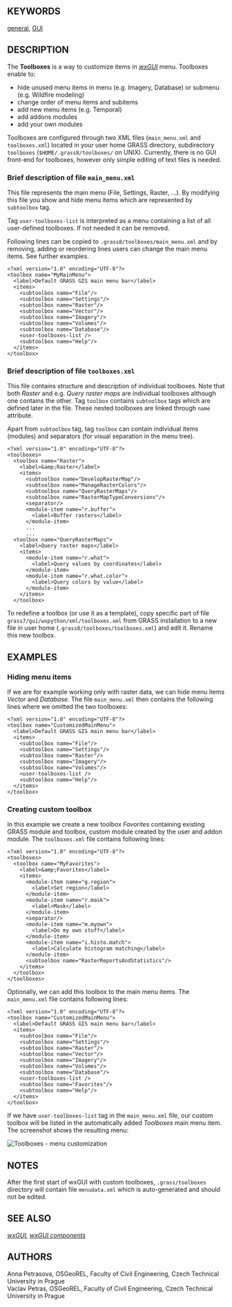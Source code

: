 ## KEYWORDS

[general](general.md), [GUI](topic_GUI.md)

## DESCRIPTION

The **Toolboxes** is a way to customize items in *[wxGUI](wxGUI.md)*
menu. Toolboxes enable to:

- hide unused menu items in menu (e.g. Imagery, Database) or submenu
  (e.g. Wildfire modeling)
- change order of menu items and subitems
- add new menu items (e.g. Temporal)
- add addons modules
- add your own modules

Toolboxes are configured through two XML files (`main_menu.xml` and
`toolboxes.xml`) located in your user home GRASS directory, subdirectory
`toolboxes` (`$HOME/.grass8/toolboxes/` on UNIX). Currently, there is no
GUI front-end for toolboxes, however only simple editing of text files
is needed.

### Brief description of file `main_menu.xml`

This file represents the main menu (File, Settings, Raster, ...). By
modifying this file you show and hide menu items which are represented
by `subtoolbox` tag.

Tag `user-toolboxes-list` is interpreted as a menu containing a list of
all user-defined toolboxes. If not needed it can be removed.

Following lines can be copied to `.grass8/toolboxes/main_menu.xml` and
by removing, adding or reordering lines users can change the main menu
items. See further examples.

```shell
<?xml version="1.0" encoding="UTF-8"?>
<toolbox name="MyMainMenu">
  <label>Default GRASS GIS main menu bar</label>
  <items>
    <subtoolbox name="File"/>
    <subtoolbox name="Settings"/>
    <subtoolbox name="Raster"/>
    <subtoolbox name="Vector"/>
    <subtoolbox name="Imagery"/>
    <subtoolbox name="Volumes"/>
    <subtoolbox name="Database"/>
    <user-toolboxes-list />
    <subtoolbox name="Help"/>
  </items>
</toolbox>
```

### Brief description of file `toolboxes.xml`

This file contains structure and description of individual toolboxes.
Note that both *Raster* and e.g. *Query raster maps* are individual
toolboxes although one contains the other. Tag `toolbox` contains
`subtoolbox` tags which are defined later in the file. These nested
toolboxes are linked through `name` attribute.

Apart from `subtoolbox` tag, tag `toolbox` can contain individual items
(modules) and separators (for visual separation in the menu tree).

```shell
<?xml version="1.0" encoding="UTF-8"?>
<toolboxes>
  <toolbox name="Raster">
    <label>&amp;Raster</label>
    <items>
      <subtoolbox name="DevelopRasterMap"/>
      <subtoolbox name="ManageRasterColors"/>
      <subtoolbox name="QueryRasterMaps"/>
      <subtoolbox name="RasterMapTypeConversions"/>
      <separator/>
      <module-item name="r.buffer">
        <label>Buffer rasters</label>
      </module-item>
      ...
      ...
  <toolbox name="QueryRasterMaps">
    <label>Query raster maps</label>
    <items>
      <module-item name="r.what">
        <label>Query values by coordinates</label>
      </module-item>
      <module-item name="r.what.color">
        <label>Query colors by value</label>
      </module-item>
    </items>
  </toolbox>
```

To redefine a toolbox (or use it as a template), copy specific part of
file `grass7/gui/wxpython/xml/toolboxes.xml` from GRASS installation to
a new file in user home (`.grass8/toolboxes/toolboxes.xml`) and edit it.
Rename this new toolbox.

## EXAMPLES

### Hiding menu items

If we are for example working only with raster data, we can hide menu
items *Vector* and *Database*. The file `main_menu.xml` then contains
the following lines where we omitted the two toolboxes:

```shell
<?xml version="1.0" encoding="UTF-8"?>
<toolbox name="CustomizedMainMenu">
  <label>Default GRASS GIS main menu bar</label>
  <items>
    <subtoolbox name="File"/>
    <subtoolbox name="Settings"/>
    <subtoolbox name="Raster"/>
    <subtoolbox name="Imagery"/>
    <subtoolbox name="Volumes"/>
    <user-toolboxes-list />
    <subtoolbox name="Help"/>
  </items>
</toolbox>
```

### Creating custom toolbox

In this example we create a new toolbox *Favorites* containing existing
GRASS module and toolbox, custom module created by the user and addon
module. The `toolboxes.xml` file contains following lines:

```shell
<?xml version="1.0" encoding="UTF-8"?>
<toolboxes>
  <toolbox name="MyFavorites">
    <label>&amp;Favorites</label>
    <items>
      <module-item name="g.region">
        <label>Set region</label>
      </module-item>
      <module-item name="r.mask">
        <label>Mask</label>
      </module-item>
      <separator/>
      <module-item name="m.myown">
        <label>Do my own stuff</label>
      </module-item>
      <module-item name="i.histo.match">
        <label>Calculate histogram matching</label>
      </module-item>
      <subtoolbox name="RasterReportsAndStatistics"/>
    </items>
  </toolbox>
</toolboxes>
```

Optionally, we can add this toolbox to the main menu items. The
`main_menu.xml` file contains following lines:

```shell
<?xml version="1.0" encoding="UTF-8"?>
<toolbox name="CustomizedMainMenu">
  <label>Default GRASS GIS main menu bar</label>
  <items>
    <subtoolbox name="File"/>
    <subtoolbox name="Settings"/>
    <subtoolbox name="Raster"/>
    <subtoolbox name="Vector"/>
    <subtoolbox name="Imagery"/>
    <subtoolbox name="Volumes"/>
    <subtoolbox name="Database"/>
    <user-toolboxes-list />
    <subtoolbox name="Favorites"/>
    <subtoolbox name="Help"/>
  </items>
</toolbox>
```

If we have `user-toolboxes-list` tag in the `main_menu.xml` file, our
custom toolbox will be listed in the automatically added *Toolboxes*
main menu item. The screenshot shows the resulting menu:

  
<img src="wxGUI_toolboxes.jpg" data-border="0"
alt="Toolboxes - menu customization" />  
  

## NOTES

After the first start of wxGUI with custom toolboxes, `.grass/toolboxes`
directory will contain file `menudata.xml` which is auto-generated and
should not be edited.

## SEE ALSO

*[wxGUI](wxGUI.md), [wxGUI components](wxGUI.components.md)*

## AUTHORS

Anna Petrasova, OSGeoREL, Faculty of Civil Engineering, Czech Technical
University in Prague  
Vaclav Petras, OSGeoREL, Faculty of Civil Engineering, Czech Technical
University in Prague
